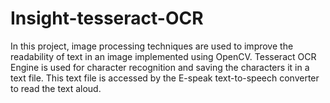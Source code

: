 # Insight-tesseract-OCR
In this project, image processing techniques are used to improve the readability of text in an image implemented using OpenCV.
Tesseract OCR Engine is used for character recognition and saving the characters it in a text file.
This text file is accessed by the E-speak text-to-speech converter to read the text aloud.
